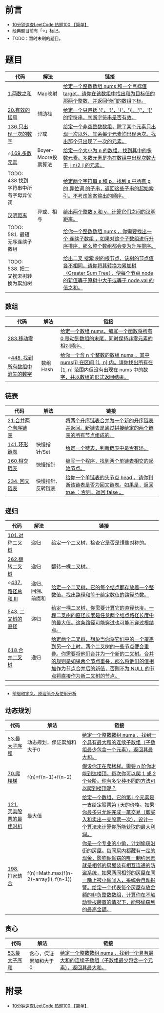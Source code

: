 # 前言

- [10分钟速查LeetCode 热题100 【简单】](https://zhuanlan.zhihu.com/p/84230862)
- 经典题目前有「⭐」标记。
- TODO：暂时未刷的题目。

# 题目

| 代码 | 解法 | 链接 |
| ---- | ---- | ---- |
| [1.两数之和](../array/TwoSum.java) | Map映射 | [给定一个整数数组 nums 和一个目标值 target，请你在该数组中找出和为目标值的那两个整数，并返回他们的数组下标。](https://leetcode-cn.com/problems/two-sum/) |
| [20.有效的括号](../ValidParenthesis.java) | 辅助栈 | [给定一个只包括 '('，')'，'{'，'}'，'['，']' 的字符串，判断字符串是否有效。](https://leetcode-cn.com/problems/valid-parentheses/) | 
| [136.只出现一次的数字](../SingleNumber.java) | 异或 | [给定一个非空整数数组，除了某个元素只出现一次以外，其余每个元素均出现两次。找出那个只出现了一次的元素。](https://leetcode-cn.com/problems/single-number/) |
| ⭐️[169.多数元素](../MajorityElement.java) | Boyer-Moore投票算法 | [给定一个大小为 n 的数组，找到其中的多数元素。多数元素是指在数组中出现次数大于 ⌊ n/2 ⌋ 的元素。](https://leetcode-cn.com/problems/majority-element/) |
| TODO: 438.找到字符串中所有字母异位词 | | [给定两个字符串 s 和 p，找到 s 中所有 p 的 异位词 的子串，返回这些子串的起始索引。不考虑答案输出的顺序。](https://leetcode-cn.com/problems/find-all-anagrams-in-a-string/) |
| [汉明距离](../HammingDistance.java) | 异或、相与 | [给出两个整数 x 和 y，计算它们之间的汉明距离。](https://leetcode-cn.com/problems/hamming-distance/) |
| TODO: 581. 最短无序连续子数组 | | [给你一个整数数组 nums ，你需要找出一个 连续子数组 ，如果对这个子数组进行升序排序，那么整个数组都会变为升序排序。](https://leetcode-cn.com/problems/shortest-unsorted-continuous-subarray/) |
| TODO: 538. 把二叉搜索树转换为累加树 | | [给出二叉 搜索 树的根节点，该树的节点值各不相同，请你将其转换为累加树（Greater Sum Tree），使每个节点 node 的新值等于原树中大于或等于 node.val 的值之和。](https://leetcode-cn.com/problems/convert-bst-to-greater-tree/) |

## 数组

| 代码 | 解法 | 链接 |
| ---- | ---- | ---- |
| [283.移动零](../array/MoveZeroes.java) |   | [给定一个数组 nums，编写一个函数将所有 0 移动到数组的末尾，同时保持非零元素的相对顺序。](https://leetcode-cn.com/problems/move-zeroes/) |
| ⭐[448. 找到所有数组中消失的数字](../array/FindDisappearedNumbers.java) | 数组Hash | [给你一个含 n 个整数的数组 nums ，其中 nums[i] 在区间 [1, n] 内。请你找出所有在 [1, n] 范围内但没有出现在 nums 中的数字，并以数组的形式返回结果。](https://leetcode-cn.com/problems/find-all-numbers-disappeared-in-an-array/) |

## 链表

| 代码 | 解法 | 链接 |
| ---- | ---- | ---- |
| [21.合并两个有序链表](../linklist/MergeTwoLists.java) | | [将两个升序链表合并为一个新的升序链表并返回。新链表是通过拼接给定的两个链表的所有节点组成的。](https://leetcode-cn.com/problems/merge-two-sorted-lists/) |
| [141.环形链表](../linklist/HasCycle.java) |  快慢指针/Set | [给定一个链表，判断链表中是否有环。](https://leetcode-cn.com/problems/linked-list-cycle/) |
| [160.相交链表](../linklist/GetIntersectionNode.java) |  快慢指针 | [编写一个程序，找到两个单链表相交的起始节点。](https://leetcode-cn.com/problems/intersection-of-two-linked-lists/) |
| [234. 回文链表](../linklist/PalindromeLinkedList.java) | 快慢指针、反转链表 | [给你一个单链表的头节点 head ，请你判断该链表是否为回文链表。如果是，返回 true ；否则，返回 false 。](https://leetcode-cn.com/problems/palindrome-linked-list/) | 

## 递归

| 代码 | 解法 | 链接 |
| ---- | ---- | ---- |
| [101.对称二叉树](../../../SwordOffer/JavaOffer/Demo58.java) | 递归 | [给定一个二叉树，检查它是否是镜像对称的。](https://leetcode-cn.com/problems/symmetric-tree/) |
| [262.翻转二叉树](../tree/InvertTree.java) | 递归 | [翻转一棵二叉树。](https://leetcode-cn.com/problems/invert-binary-tree/) |
| ⭐[437.路径总和 III](../tree/PathSum.java) | 递归、回溯、前缀和 | [给定一个二叉树，它的每个结点都存放着一个整数值。找出路径和等于给定数值的路径总数。](https://leetcode-cn.com/problems/path-sum-iii/) |
| [543. 二叉树的直径](../tree/DiameterOfBinaryTree.java) | 递归 | [给定一棵二叉树，你需要计算它的直径长度。一棵二叉树的直径长度是任意两个结点路径长度中的最大值。这条路径可能穿过也可能不穿过根结点。](https://leetcode-cn.com/problems/diameter-of-binary-tree/) |
| [618.合并二叉树](../tree/MergeTrees.java) | 递归 | [给定两个二叉树，想象当你将它们中的一个覆盖到另一个上时，两个二叉树的一些节点便会重叠。你需要将他们合并为一个新的二叉树。合并的规则是如果两个节点重叠，那么将他们的值相加作为节点合并后的新值，否则不为 NULL 的节点将直接作为新二叉树的节点。](https://leetcode-cn.com/problems/merge-two-binary-trees/) |

----

- [前缀和定义、原理简介及使用分析](https://zhuanlan.zhihu.com/p/436526162)

## 动态规划

| 代码 | 解法 | 链接 |
| ---- | ---- | ---- |
| [53.最大子序和](../dp/MaxSubArray.java) |  动态规划，保证累加和大于0 | [给定一个整数数组 nums ，找到一个具有最大和的连续子数组（子数组最少包含一个元素），返回其最大和。](https://leetcode-cn.com/problems/maximum-subarray/) |
| [70.爬楼梯](../dp/ClimbStairs.java) | f(n)=f(n-1)+f(n-2) | [假设你正在爬楼梯。需要 n 阶你才能到达楼顶。每次你可以爬 1 或 2 个台阶。你有多少种不同的方法可以爬到楼顶呢？](https://leetcode-cn.com/problems/climbing-stairs/) |
| [121.买卖股票的最佳时机](../dp/MaxProfit.java) | 最大值 | [给定一个数组，它的第 i 个元素是一支给定股票第 i 天的价格。如果你最多只允许完成一笔交易（即买入和卖出一支股票一次），设计一个算法来计算你所能获取的最大利润。](https://leetcode-cn.com/problems/best-time-to-buy-and-sell-stock/) |
| [198.打家劫舍](../dp/Rob.java) | f(n)=Math.max(f(n-2)+array(i), f(n-1)) | [你是一个专业的小偷，计划偷窃沿街的房屋。每间房内都藏有一定的现金，影响你偷窃的唯一制约因素就是相邻的房屋装有相互连通的防盗系统，如果两间相邻的房屋在同一晚上被小偷闯入，系统会自动报警。给定一个代表每个房屋存放金额的非负整数数组，计算你在不触动警报装置的情况下，能够偷窃到的最高金额。](https://leetcode-cn.com/problems/house-robber/) |

## 贪心

| 代码 | 解法 | 链接 |
| ---- | ---- | ---- |
| [53.最大子序和](../greedy/MaxSubArray.java) |  贪心，保证累加和大于0 | [给定一个整数数组 nums ，找到一个具有最大和的连续子数组（子数组最少包含一个元素），返回其最大和。](https://leetcode-cn.com/problems/maximum-subarray/) |

# 附录

- [10分钟速查LeetCode 热题100 【简单】](https://zhuanlan.zhihu.com/p/84230862)